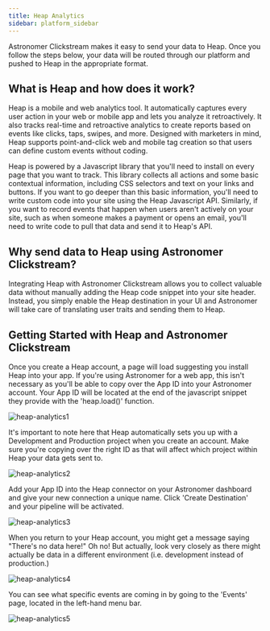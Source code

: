 ```yaml
---
title: Heap Analytics
sidebar: platform_sidebar
---
```


Astronomer Clickstream makes it easy to send your data to Heap. Once you follow the steps below, your data will be routed through our platform and pushed to Heap in the appropriate format. 

## What is Heap and how does it work?

Heap is a mobile and web analytics tool. It automatically captures every user action in your web or mobile app and lets you analyze it retroactively. It also tracks real-time and retroactive analytics to create reports based on events like clicks, taps, swipes, and more. Designed with marketers in mind, Heap supports point-and-click web and mobile tag creation so that users can define custom events without coding. 

Heap is powered by a Javascript library that you'll need to install on every page that you want to track. This library collects all actions and some basic contextual information, including CSS selectors and text on your links and buttons. If you want to go deeper than this basic information, you'll need to write custom code into your site using the Heap Javascript API. Similarly, if you want to record events that happen when users aren't actively on your site, such as when someone makes a payment or opens an email, you'll need to write code to pull that data and send it to Heap's API. 

## Why send data to Heap using Astronomer Clickstream?

Integrating Heap with Astronomer Clickstream allows you to collect valuable data without manually adding the Heap code snippet into your site header. Instead, you simply enable the Heap destination in your UI and Astronomer will take care of translating user traits and sending them to Heap. 

## Getting Started with Heap and Astronomer Clickstream

Once you create a Heap account, a page will load suggesting you install Heap into your app. If you're using Astronomer for a web app, this isn't necessary as you'll be able to copy over the App ID into your Astronomer account. Your App ID will be located at the end of the javascript snippet they provide with the 'heap.load()' function.

![heap-analytics1](/1.0/assets/img/guides/streaming/clickstream/heap-analytics/heap-analytics1.png)

It's important to note here that Heap automatically sets you up with a Development and Production project when you create an account. Make sure you're copying over the right ID as that will affect which project within Heap your data gets sent to.

![heap-analytics2](/1.0/assets/img/guides/streaming/clickstream/heap-analytics/heap-analytics2.png)

Add your App ID into the Heap connector on your Astronomer dashboard and give your new connection a unique name. Click 'Create Destination' and your pipeline will be activated.

![heap-analytics3](/1.0/assets/img/guides/streaming/clickstream/heap-analytics/heap-analytics3.gif)


When you return to your Heap account, you might get a message saying "There's no data here!" Oh no! But actually, look very closely as there might actually be data in a different environment (i.e. development instead of production.)

![heap-analytics4](/1.0/assets/img/guides/streaming/clickstream/heap-analytics/heap-analytics4.png)

You can see what specific events are coming in by going to the 'Events' page, located in the left-hand menu bar.

![heap-analytics5](/1.0/assets/img/guides/streaming/clickstream/heap-analytics/heap-analytics5.png)